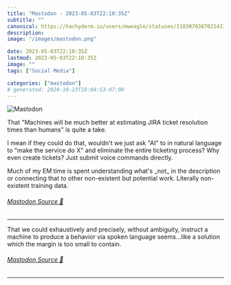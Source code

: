 ```yaml
---
title: "Mastodon - 2023-05-03T22:10:35Z"
subtitle: ""
canonical: https://hachyderm.io/users/mweagle/statuses/110307038702142314
description:
image: "/images/mastodon.png"

date: 2023-05-03T22:10:35Z
lastmod: 2023-05-03T22:10:35Z
image: ""
tags: ["Social Media"]

categories: ["mastodon"]
# generated: 2024-10-23T18:04:53-07:00
---
```

![Mastodon](/images/mastodon.png)

<p>That &quot;Machines will be much better at estimating JIRA ticket resolution times than humans&quot; is quite a take. </p><p>I mean if they could do that, wouldn&#39;t we just ask &quot;AI&quot; to  in natural language to &quot;make the service do X&quot; and eliminate the entire ticketing process? Why even create tickets? Just submit voice commands directly.</p><p>Much of my EM time is spent understanding what&#39;s _not_ in the description or connecting that to other non-existent but potential work. Literally non-existent training data.</p>


###### [Mastodon Source 🐘](https://hachyderm.io/@mweagle/110307038702142314)

___

<p>That we could exhaustively and precisely, without ambiguity, instruct a machine to produce a behavior via spoken language seems...like a solution which the margin is too small to contain.</p>


###### [Mastodon Source 🐘](https://hachyderm.io/@mweagle/110307059132481796)

___
